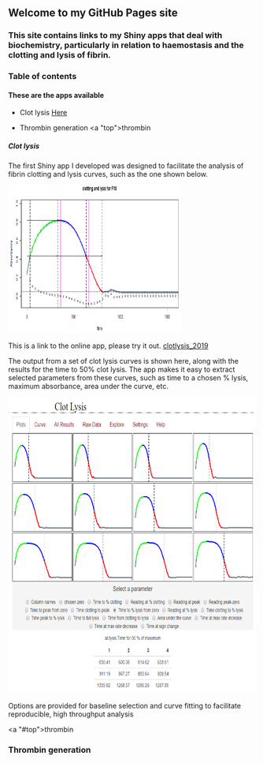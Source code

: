 ## Welcome to my GitHub Pages site

### This site contains links to my Shiny apps that deal with biochemistry, particularly in relation to haemostasis and the clotting and lysis of fibrin.

### Table of contents

#### These are the apps available

* Clot lysis 
[Here](#Clot-lysis)

* Thrombin generation
<a "top">thrombin</a>



##### Clot lysis

The first Shiny app I developed was designed to facilitate the analysis of fibrin clotting and lysis curves, such as the one shown below. 

 <img src="./images/CurveF10.PNG" alt="Curve"
	title="Clot lysis curve" width="350" height="300" />
	
This is a link to the online app, please try it out. [clotlysis_2019](https://drclongstaff.shinyapps.io/clotlysisCL_2019)

The output from a set of clot lysis curves is shown here, along with the results for the time to 50% clot lysis. The app makes it easy to extract selected parameters from these curves, such as time to a chosen % lysis, maximum absorbance, area under the curve, etc.

<img src="./images/GraphTable.PNG" alt="GraphTable"
	title="Clot lysis results" width="650" height="600" />

Options are provided for baseline selection and curve fitting to facilitate reproducible, high throughput analysis

<a "#top">thrombin</a>
	
### Thrombin generation



